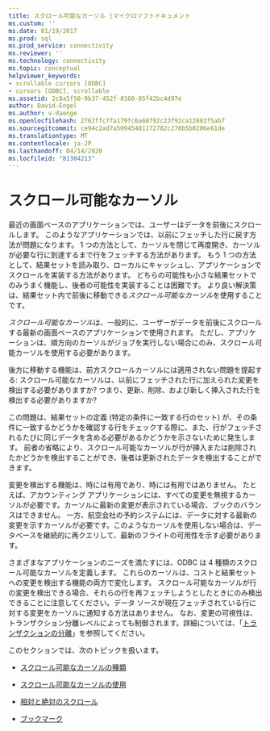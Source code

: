 ```yaml
---
title: スクロール可能なカーソル |マイクロソフトドキュメント
ms.custom: ''
ms.date: 01/19/2017
ms.prod: sql
ms.prod_service: connectivity
ms.reviewer: ''
ms.technology: connectivity
ms.topic: conceptual
helpviewer_keywords:
- scrollable cursors [ODBC]
- cursors [ODBC], scrollable
ms.assetid: 2c8a5f50-9b37-452f-8160-05f42bc4d97e
author: David-Engel
ms.author: v-daenge
ms.openlocfilehash: 2762ffc7fa179fc6a68f92c23f92ca12803f5ab7
ms.sourcegitcommit: ce94c2ad7a50945481172782c270b5b0206e61de
ms.translationtype: MT
ms.contentlocale: ja-JP
ms.lasthandoff: 04/14/2020
ms.locfileid: "81304213"
---
```

# <a name="scrollable-cursors"></a>スクロール可能なカーソル
最近の画面ベースのアプリケーションでは、ユーザーはデータを前後にスクロールします。 このようなアプリケーションでは、以前にフェッチした行に戻す方法が問題になります。 1 つの方法として、カーソルを閉じて再度開き、カーソルが必要な行に到達するまで行をフェッチする方法があります。 もう 1 つの方法として、結果セットを読み取り、ローカルにキャッシュし、アプリケーションでスクロールを実装する方法があります。 どちらの可能性も小さな結果セットでのみうまく機能し、後者の可能性を実装することは困難です。 より良い解決策は、結果セット内で前後に移動できる*スクロール可能なカーソル*を使用することです。  
  
 *スクロール可能なカーソル*は、一般的に、ユーザーがデータを前後にスクロールする最新の画面ベースのアプリケーションで使用されます。 ただし、アプリケーションは、順方向のカーソルがジョブを実行しない場合にのみ、スクロール可能カーソルを使用する必要があります。  
  
 後方に移動する機能は、前方スクロールカーソルには適用されない問題を提起する: スクロール可能なカーソルは、以前にフェッチされた行に加えられた変更を検出する必要がありますか? つまり、更新、削除、および新しく挿入された行を検出する必要がありますか?  
  
 この問題は、結果セットの定義 (特定の条件に一致する行のセット) が、その条件に一致するかどうかを確認する行をチェックする際に、また、行がフェッチされるたびに同じデータを含める必要があるかどうかを示さないために発生します。 前者の省略により、スクロール可能なカーソルが行が挿入または削除されたかどうかを検出することができ、後者は更新されたデータを検出することができます。  
  
 変更を検出する機能は、時には有用であり、時には有用ではありません。 たとえば、アカウンティング アプリケーションには、すべての変更を無視するカーソルが必要です。カーソルに最新の変更が表示されている場合、ブックのバランスはできません。 一方、航空会社の予約システムには、データに対する最新の変更を示すカーソルが必要です。このようなカーソルを使用しない場合は、データベースを継続的に再クエリして、最新のフライトの可用性を示す必要があります。  
  
 さまざまなアプリケーションのニーズを満たすには、ODBC は 4 種類のスクロール可能なカーソルを定義します。 これらのカーソルは、コストと結果セットへの変更を検出する機能の両方で変化します。 スクロール可能なカーソルが行の変更を検出できる場合、それらの行を再フェッチしようとしたときにのみ検出できることに注意してください。データ ソースが現在フェッチされている行に対する変更をカーソルに通知する方法はありません。 なお、変更の可視性は、トランザクション分離レベルによっても制御されます。詳細については、「[トランザクションの分離](../../../odbc/reference/develop-app/transaction-isolation.md)」を参照してください。  
  
 このセクションでは、次のトピックを扱います。  
  
-   [スクロール可能なカーソルの種類](../../../odbc/reference/develop-app/scrollable-cursor-types.md)  
  
-   [スクロール可能なカーソルの使用](../../../odbc/reference/develop-app/using-scrollable-cursors.md)  
  
-   [相対と絶対のスクロール](../../../odbc/reference/develop-app/relative-and-absolute-scrolling.md)  
  
-   [ブックマーク](../../../odbc/reference/develop-app/bookmarks-odbc.md)
